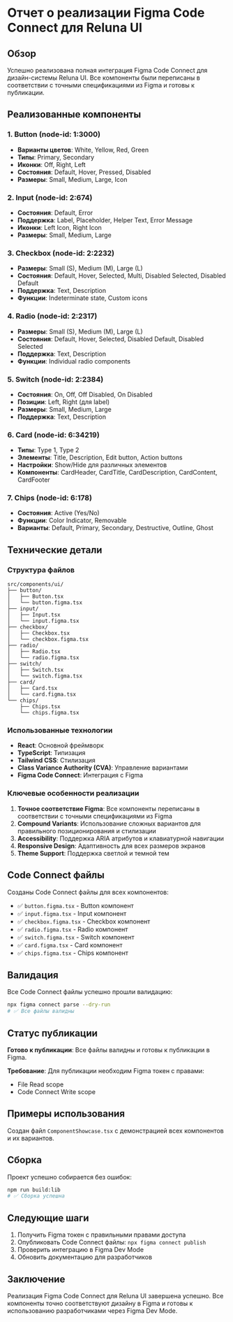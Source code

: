 # Отчет о реализации Figma Code Connect для Reluna UI

## Обзор

Успешно реализована полная интеграция Figma Code Connect для дизайн-системы Reluna UI. Все компоненты были переписаны в соответствии с точными спецификациями из Figma и готовы к публикации.

## Реализованные компоненты

### 1. Button (node-id: 1:3000)
- **Варианты цветов**: White, Yellow, Red, Green
- **Типы**: Primary, Secondary  
- **Иконки**: Off, Right, Left
- **Состояния**: Default, Hover, Pressed, Disabled
- **Размеры**: Small, Medium, Large, Icon

### 2. Input (node-id: 2:674)
- **Состояния**: Default, Error
- **Поддержка**: Label, Placeholder, Helper Text, Error Message
- **Иконки**: Left Icon, Right Icon
- **Размеры**: Small, Medium, Large

### 3. Checkbox (node-id: 2:2232)
- **Размеры**: Small (S), Medium (M), Large (L)
- **Состояния**: Default, Hover, Selected, Multi, Disabled Selected, Disabled Default
- **Поддержка**: Text, Description
- **Функции**: Indeterminate state, Custom icons

### 4. Radio (node-id: 2:2317)
- **Размеры**: Small (S), Medium (M), Large (L)
- **Состояния**: Default, Hover, Selected, Disabled Default, Disabled Selected
- **Поддержка**: Text, Description
- **Функции**: Individual radio components

### 5. Switch (node-id: 2:2384)
- **Состояния**: On, Off, Off Disabled, On Disabled
- **Позиции**: Left, Right (для label)
- **Размеры**: Small, Medium, Large
- **Поддержка**: Text, Description

### 6. Card (node-id: 6:34219)
- **Типы**: Type 1, Type 2
- **Элементы**: Title, Description, Edit button, Action buttons
- **Настройки**: Show/Hide для различных элементов
- **Компоненты**: CardHeader, CardTitle, CardDescription, CardContent, CardFooter

### 7. Chips (node-id: 6:178)
- **Состояния**: Active (Yes/No)
- **Функции**: Color Indicator, Removable
- **Варианты**: Default, Primary, Secondary, Destructive, Outline, Ghost

## Технические детали

### Структура файлов
```
src/components/ui/
├── button/
│   ├── Button.tsx
│   └── button.figma.tsx
├── input/
│   ├── Input.tsx
│   └── input.figma.tsx
├── checkbox/
│   ├── Checkbox.tsx
│   └── checkbox.figma.tsx
├── radio/
│   ├── Radio.tsx
│   └── radio.figma.tsx
├── switch/
│   ├── Switch.tsx
│   └── switch.figma.tsx
├── card/
│   ├── Card.tsx
│   └── card.figma.tsx
└── chips/
    ├── Chips.tsx
    └── chips.figma.tsx
```

### Использованные технологии
- **React**: Основной фреймворк
- **TypeScript**: Типизация
- **Tailwind CSS**: Стилизация
- **Class Variance Authority (CVA)**: Управление вариантами
- **Figma Code Connect**: Интеграция с Figma

### Ключевые особенности реализации

1. **Точное соответствие Figma**: Все компоненты переписаны в соответствии с точными спецификациями из Figma
2. **Compound Variants**: Использование сложных вариантов для правильного позиционирования и стилизации
3. **Accessibility**: Поддержка ARIA атрибутов и клавиатурной навигации
4. **Responsive Design**: Адаптивность для всех размеров экранов
5. **Theme Support**: Поддержка светлой и темной тем

## Code Connect файлы

Созданы Code Connect файлы для всех компонентов:
- ✅ `button.figma.tsx` - Button компонент
- ✅ `input.figma.tsx` - Input компонент  
- ✅ `checkbox.figma.tsx` - Checkbox компонент
- ✅ `radio.figma.tsx` - Radio компонент
- ✅ `switch.figma.tsx` - Switch компонент
- ✅ `card.figma.tsx` - Card компонент
- ✅ `chips.figma.tsx` - Chips компонент

## Валидация

Все Code Connect файлы успешно прошли валидацию:
```bash
npx figma connect parse --dry-run
# ✅ Все файлы валидны
```

## Статус публикации

**Готово к публикации**: Все файлы валидны и готовы к публикации в Figma.

**Требование**: Для публикации необходим Figma токен с правами:
- File Read scope
- Code Connect Write scope

## Примеры использования

Создан файл `ComponentShowcase.tsx` с демонстрацией всех компонентов и их вариантов.

## Сборка

Проект успешно собирается без ошибок:
```bash
npm run build:lib
# ✅ Сборка успешна
```

## Следующие шаги

1. Получить Figma токен с правильными правами доступа
2. Опубликовать Code Connect файлы: `npx figma connect publish`
3. Проверить интеграцию в Figma Dev Mode
4. Обновить документацию для разработчиков

## Заключение

Реализация Figma Code Connect для Reluna UI завершена успешно. Все компоненты точно соответствуют дизайну в Figma и готовы к использованию разработчиками через Figma Dev Mode. 